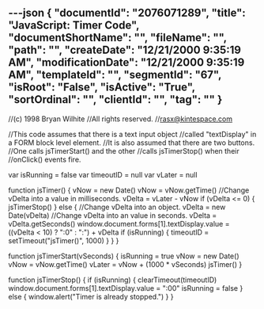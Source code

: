 ---json
{
  "documentId": "2076071289",
  "title": "JavaScript: Timer Code",
  "documentShortName": "",
  "fileName": "",
  "path": "",
  "createDate": "12/21/2000 9:35:19 AM",
  "modificationDate": "12/21/2000 9:35:19 AM",
  "templateId": "",
  "segmentId": "67",
  "isRoot": "False",
  "isActive": "True",
  "sortOrdinal": "",
  "clientId": "",
  "tag": ""
}
---

//(c) 1998 Bryan Wilhite
//All rights reserved.
//rasx@kintespace.com

//This code assumes that there is a text input object
//called &quot;textDisplay&quot; in a FORM block level element.
//It is also assumed that there are two buttons.
//One calls jsTimerStart() and the other
//calls jsTimerStop() when their
//onClick() events fire.

var isRunning = false
var timeoutID = null
var vLater = null

function jsTimer() {
    vNow = new Date()
    vNow = vNow.getTime()
    //Change vDelta into a value in milliseconds.
    vDelta = vLater - vNow
    if (vDelta &lt;= 0) { jsTimerStop() }
    else {
        //Change vDelta into an object.
        vDelta = new Date(vDelta)
        //Change vDelta into an value in seconds.
        vDelta = vDelta.getSeconds()
        window.document.forms[1].textDisplay.value =
            ((vDelta &lt; 10) ? &quot;:0&quot; : &quot;:&quot;) + vDelta
        if (isRunning) { timeoutID = setTimeout(&quot;jsTimer()&quot;, 1000) }
    }
}

function jsTimerStart(vSeconds) {
    isRunning = true
    vNow = new Date()
    vNow = vNow.getTime()
    vLater = vNow + (1000 * vSeconds)
    jsTimer()
}

function jsTimerStop() {
    if (isRunning) {
        clearTimeout(timeoutID)
        window.document.forms[1].textDisplay.value = &quot;:00&quot;
        isRunning = false
    }
    else { window.alert(&quot;Timer is already stopped.&quot;) }
}
